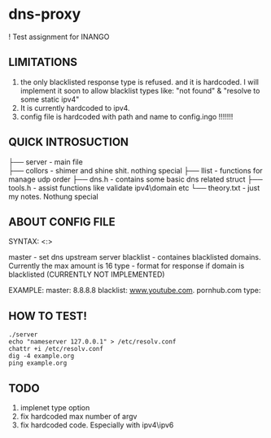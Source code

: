 # dns-proxy
! Test assignment for INANGO

## LIMITATIONS
1) the only blacklisted response type is refused. and it is hardcoded. I will implement it soon to allow blacklist types like: "not found" & "resolve to some static ipv4"
2) It is currently hardcoded to ipv4.
3) config file is hardcoded with path and name to config.ingo !!!!!!!

## QUICK INTROSUCTION
├── server - main file  
├── collors - shimer and shine shit. nothing special
├── llist -  functions for manage udp order
├── dns.h - contains some basic dns related struct
├── tools.h - assist functions like validate ipv4\domain etc
└── theory.txt - just my notes. Nothung special


## ABOUT CONFIG FILE

SYNTAX: 
<argument> <:> <argv>

master - set dns upstream server
blacklist - containes blacklisted domains. Currently the max amount is 16
type - format for response if domain is blacklisted (CURRENTLY NOT IMPLEMENTED)

EXAMPLE:
master:  8.8.8.8 
blacklist: www.youtube.com. pornhub.com 
type:   

## HOW TO TEST!
```
./server
echo "nameserver 127.0.0.1" > /etc/resolv.conf
chattr +i /etc/resolv.conf
dig -4 example.org
ping example.org
```

## TODO
1) implenet type option
2) fix hardcoded max number of argv
3) fix hardcoded code. Especially with ipv4\ipv6
